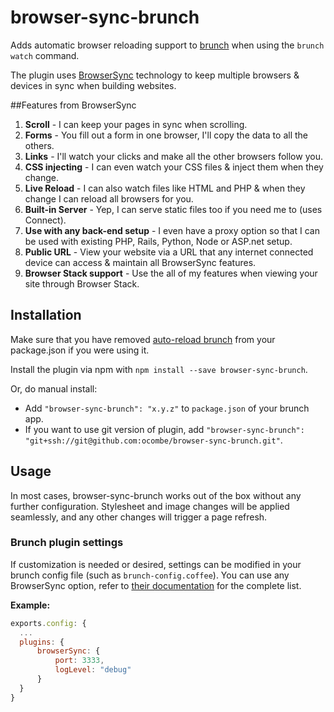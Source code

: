 browser-sync-brunch
===================
Adds automatic browser reloading support to
[brunch](http://brunch.io) when using the `brunch watch` command.

The plugin uses [BrowserSync](http://browsersync.io/) technology to keep multiple browsers & devices in sync when building websites.

##Features from BrowserSync
1. **Scroll** - I can keep your pages in sync when scrolling.
2. **Forms** - You fill out a form in one browser, I'll copy the data to all the others.
3. **Links** - I'll watch your clicks and make all the other browsers follow you.
4. **CSS injecting** - I can even watch your CSS files & inject them when they change.
5. **Live Reload** - I can also watch files like HTML and PHP & when they change I can reload all browsers for you.
6. **Built-in Server** - Yep, I can serve static files too if you need me to (uses Connect).
7. **Use with any back-end setup** - I even have a proxy option so that I can be used with existing PHP, Rails, Python, Node or ASP.net setup.
8. **Public URL** - View your website via a URL that any internet connected device can access & maintain all BrowserSync features.
9. **Browser Stack support** - Use the all of my features when viewing your site through Browser Stack.

## Installation
Make sure that you have removed [auto-reload brunch](https://github.com/brunch/auto-reload-brunch) from your package.json if you were using it.

Install the plugin via npm with `npm install --save browser-sync-brunch`.

Or, do manual install:

* Add `"browser-sync-brunch": "x.y.z"` to `package.json` of your brunch app.
* If you want to use git version of plugin, add
`"browser-sync-brunch": "git+ssh://git@github.com:ocombe/browser-sync-brunch.git"`.

## Usage
In most cases, browser-sync-brunch works out of the box without any further
configuration. Stylesheet and image changes will be applied seamlessly, and any other
changes will trigger a page refresh.

### Brunch plugin settings
If customization is needed or desired, settings can be modified in your brunch config file (such as `brunch-config.coffee`).
You can use any BrowserSync option, refer to [their documentation](http://www.browsersync.io/docs/options/) for the complete list.

**Example:**
```js
exports.config: {
  ...
  plugins: {
      browserSync: {
          port: 3333,
          logLevel: "debug"
      }
  }
}
```
